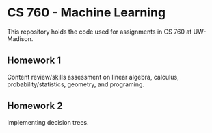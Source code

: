# CS 760 - Machine Learning

This repository holds the code used for assignments in CS 760 at UW-Madison.

## Homework 1

Content review/skills assessment on linear algebra, calculus, probability/statistics, geometry, and programing.

## Homework 2

Implementing decision trees.


